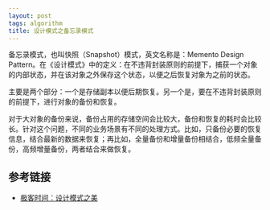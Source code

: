 ```yaml
---
layout: post
tags: algorithm
title: 设计模式之备忘录模式
---
```

备忘录模式，也叫快照（Snapshot）模式，英文名称是：Memento Design Pattern。在《设计模式》中的定义：在不违背封装原则的前提下，捕获一个对象的内部状态，并在该对象之外保存这个状态，以便之后恢复对象为之前的状态。

主要是两个部分：一个是存储副本以便后期恢复。另一个是，要在不违背封装原则的前提下，进行对象的备份和恢复。

对于大对象的备份来说，备份占用的存储空间会比较大，备份和恢复的耗时会比较长。针对这个问题，不同的业务场景有不同的处理方式。比如，只备份必要的恢复信息，结合最新的数据来恢复；再比如，全量备份和增量备份相结合，低频全量备份，高频增量备份，两者结合来做恢复。

## 参考链接
- [极客时间：设计模式之美](https://time.geekbang.org/column/article/223947)